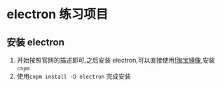 # electron 练习项目

## 安装 electron

1. 开始按照官网的描述即可,之后安装 electron,可以直接使用[!淘宝镜像](https://npmmirror.com/),安装`cnpm`
2. 使用`cnpm install -D electron` 完成安装

